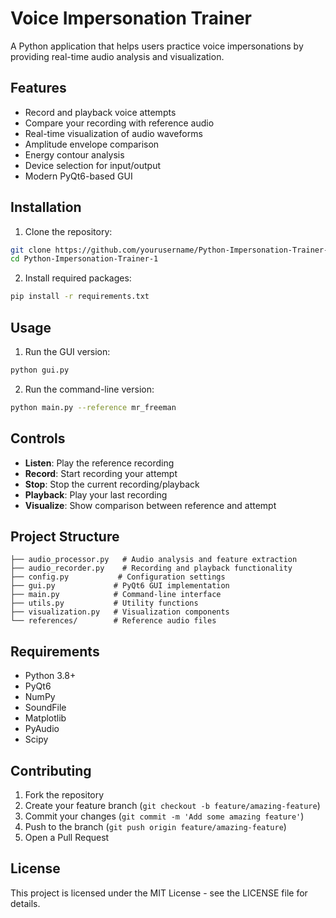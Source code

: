 # Voice Impersonation Trainer

A Python application that helps users practice voice impersonations by providing real-time audio analysis and visualization.

## Features

- Record and playback voice attempts
- Compare your recording with reference audio
- Real-time visualization of audio waveforms
- Amplitude envelope comparison
- Energy contour analysis
- Device selection for input/output
- Modern PyQt6-based GUI

## Installation

1. Clone the repository:
```bash
git clone https://github.com/yourusername/Python-Impersonation-Trainer-1.git
cd Python-Impersonation-Trainer-1
```

2. Install required packages:
```bash
pip install -r requirements.txt
```

## Usage

1. Run the GUI version:
```bash
python gui.py
```

2. Run the command-line version:
```bash
python main.py --reference mr_freeman
```

## Controls

- **Listen**: Play the reference recording
- **Record**: Start recording your attempt
- **Stop**: Stop the current recording/playback
- **Playback**: Play your last recording
- **Visualize**: Show comparison between reference and attempt

## Project Structure

```
├── audio_processor.py   # Audio analysis and feature extraction
├── audio_recorder.py    # Recording and playback functionality
├── config.py           # Configuration settings
├── gui.py             # PyQt6 GUI implementation
├── main.py            # Command-line interface
├── utils.py           # Utility functions
├── visualization.py   # Visualization components
└── references/        # Reference audio files
```

## Requirements

- Python 3.8+
- PyQt6
- NumPy
- SoundFile
- Matplotlib
- PyAudio
- Scipy

## Contributing

1. Fork the repository
2. Create your feature branch (`git checkout -b feature/amazing-feature`)
3. Commit your changes (`git commit -m 'Add some amazing feature'`)
4. Push to the branch (`git push origin feature/amazing-feature`)
5. Open a Pull Request

## License

This project is licensed under the MIT License - see the LICENSE file for details. 